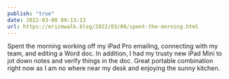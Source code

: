 ```yaml
---
publish: "true"
date: 2022-03-08 09:13:13
url: https://ericmwalk.blog/2022/03/08/spent-the-morning.html
---
```


Spent the morning working off my iPad Pro emailing, connecting with my team, and editing a Word doc. In addition, I had my trusty new iPad Mini to jot down notes and verify things in the doc. Great portable combination right now as I am no where near my desk and enjoying the sunny kitchen.